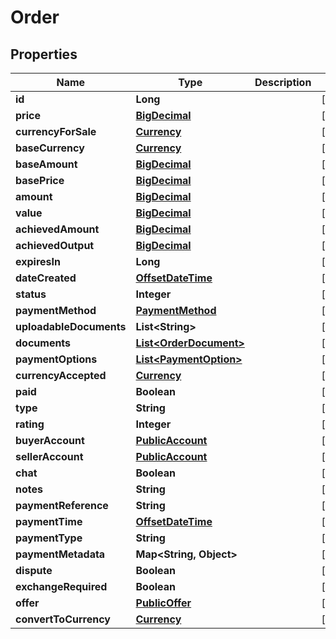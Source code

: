 # Order

## Properties
Name | Type | Description | Notes
------------ | ------------- | ------------- | -------------
**id** | **Long** |  |  [optional]
**price** | [**BigDecimal**](BigDecimal.md) |  |  [optional]
**currencyForSale** | [**Currency**](Currency.md) |  |  [optional]
**baseCurrency** | [**Currency**](Currency.md) |  |  [optional]
**baseAmount** | [**BigDecimal**](BigDecimal.md) |  |  [optional]
**basePrice** | [**BigDecimal**](BigDecimal.md) |  |  [optional]
**amount** | [**BigDecimal**](BigDecimal.md) |  |  [optional]
**value** | [**BigDecimal**](BigDecimal.md) |  |  [optional]
**achievedAmount** | [**BigDecimal**](BigDecimal.md) |  |  [optional]
**achievedOutput** | [**BigDecimal**](BigDecimal.md) |  |  [optional]
**expiresIn** | **Long** |  |  [optional]
**dateCreated** | [**OffsetDateTime**](OffsetDateTime.md) |  |  [optional]
**status** | **Integer** |  |  [optional]
**paymentMethod** | [**PaymentMethod**](PaymentMethod.md) |  |  [optional]
**uploadableDocuments** | **List&lt;String&gt;** |  |  [optional]
**documents** | [**List&lt;OrderDocument&gt;**](OrderDocument.md) |  |  [optional]
**paymentOptions** | [**List&lt;PaymentOption&gt;**](PaymentOption.md) |  |  [optional]
**currencyAccepted** | [**Currency**](Currency.md) |  |  [optional]
**paid** | **Boolean** |  |  [optional]
**type** | **String** |  |  [optional]
**rating** | **Integer** |  |  [optional]
**buyerAccount** | [**PublicAccount**](PublicAccount.md) |  |  [optional]
**sellerAccount** | [**PublicAccount**](PublicAccount.md) |  |  [optional]
**chat** | **Boolean** |  |  [optional]
**notes** | **String** |  |  [optional]
**paymentReference** | **String** |  |  [optional]
**paymentTime** | [**OffsetDateTime**](OffsetDateTime.md) |  |  [optional]
**paymentType** | **String** |  |  [optional]
**paymentMetadata** | **Map&lt;String, Object&gt;** |  |  [optional]
**dispute** | **Boolean** |  |  [optional]
**exchangeRequired** | **Boolean** |  |  [optional]
**offer** | [**PublicOffer**](PublicOffer.md) |  |  [optional]
**convertToCurrency** | [**Currency**](Currency.md) |  |  [optional]
